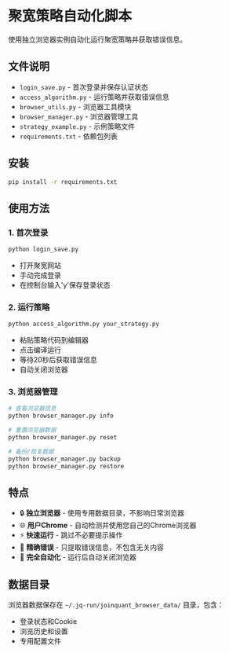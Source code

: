 # 聚宽策略自动化脚本

使用独立浏览器实例自动化运行聚宽策略并获取错误信息。

## 文件说明

- `login_save.py` - 首次登录并保存认证状态
- `access_algorithm.py` - 运行策略并获取错误信息
- `browser_utils.py` - 浏览器工具模块
- `browser_manager.py` - 浏览器管理工具
- `strategy_example.py` - 示例策略文件
- `requirements.txt` - 依赖包列表

## 安装

```bash
pip install -r requirements.txt
```

## 使用方法

### 1. 首次登录
```bash
python login_save.py
```
- 打开聚宽网站
- 手动完成登录
- 在控制台输入'y'保存登录状态

### 2. 运行策略
```bash
python access_algorithm.py your_strategy.py
```
- 粘贴策略代码到编辑器
- 点击编译运行
- 等待20秒后获取错误信息
- 自动关闭浏览器

### 3. 浏览器管理
```bash
# 查看浏览器信息
python browser_manager.py info

# 重置浏览器数据
python browser_manager.py reset

# 备份/恢复数据
python browser_manager.py backup
python browser_manager.py restore
```

## 特点

- 🔒 **独立浏览器** - 使用专用数据目录，不影响日常浏览器
- 🌐 **用户Chrome** - 自动检测并使用您自己的Chrome浏览器
- ⚡ **快速运行** - 跳过不必要提示操作
- 🎯 **精确错误** - 只提取错误信息，不包含无关内容
- 🔄 **完全自动化** - 运行后自动关闭浏览器

## 数据目录

浏览器数据保存在 `~/.jq-run/joinquant_browser_data/` 目录，包含：
- 登录状态和Cookie
- 浏览历史和设置
- 专用配置文件

